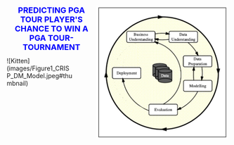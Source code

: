 <div position= relative>
<img src="images/Figure1_CRISP_DM_Model.jpeg" width="300px" align="right" border-radius= "50%">
  <h1 style='color:blue;font-size:18px;text-align: center;'> PREDICTING PGA TOUR PLAYER'S CHANCE TO WIN A PGA TOUR-TOURNAMENT</h1>
</div>


<div style="width:150px; height:100px">
![Kitten](images/Figure1_CRISP_DM_Model.jpeg#thumbnail)
</div>

